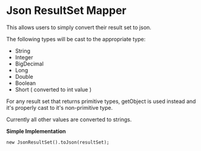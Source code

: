 # Json ResultSet Mapper

This allows users to simply convert their result set to json. 

The following types will be cast to the appropriate type:
- String
- Integer
- BigDecimal
- Long
- Double
- Boolean
- Short ( converted to int value )

For any result set that returns primitive types, getObject is used instead and it's properly cast to it's non-primitive type.

Currently all other values are converted to strings.

**Simple Implementation**
```
new JsonResultSet().toJson(resultSet);
```
